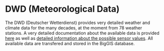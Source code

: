# DWD (Meteorological Data)

The DWD (Deutscher Wetterdienst) provides very detailed weather and climate data for the many decades, at the moment from 78 weather stations. A very detailed documentation about the available data is provided [here](https://www.dwd.de/DE/leistungen/klimadatendeutschland/klimadatendeutschland.html) as well as [detailed information about the possible sensor values](https://www.dwd.de/DE/leistungen/klimadatendeutschland/beschreibung_tagesmonatswerte.html?nn=16102&lsbId=343278). All available data are transfered and stored in the BigGIS database. 
